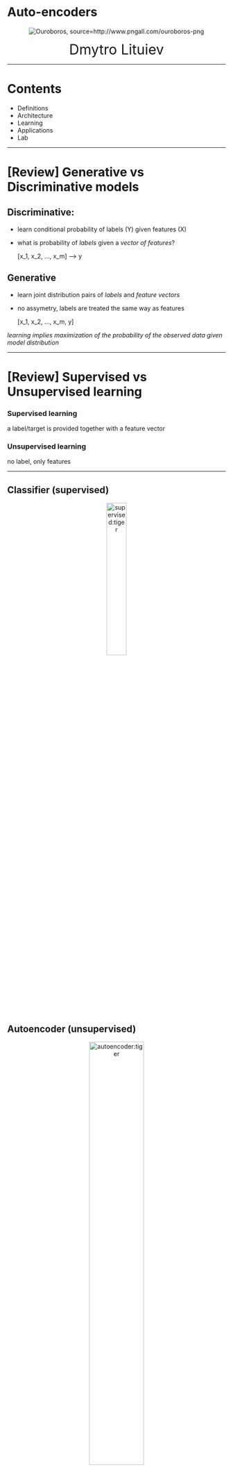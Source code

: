 # Auto-encoders

 
<p align="center">
  <img src=img/Ouroboros-Free-PNG-Image.png alt="Ouroboros, source=http://www.pngall.com/ouroboros-png"/>
</p>

<p align="center" fontsize=26>
<font size="6">
Dmytro Lituiev
</font>
</p>

---
# Contents

 + Definitions
 + Architecture
 + Learning
 + Applications
 + Lab

---
# [Review] Generative vs Discriminative models
 
## Discriminative: 
  
+ learn conditional probability of labels (Y) given features (X)
+ what is probability of _labels_ given a _vector of features_?


     [x_1, x_2, ..., x_m] --> y


## Generative

+ learn joint distribution pairs of _labels_ and _feature vectors_
+ no assymetry, labels are treated the same way as features


     [x_1, x_2, ..., x_m, y]


_learning implies maximization of the probability of the observed data given model distribution_

---

# [Review] Supervised vs Unsupervised learning

### Supervised learning
a label/target is provided together with a feature vector

### Unsupervised learning
no label, only features

---

## Classifier (supervised)
<p align="center">
  <img src=img/tiger_supervised.png alt="supervised:tiger" width="30%" height="30%"/>
</p>


## Autoencoder (unsupervised)
<p align="center">
  <img src=img/tiger_autoencoder.png alt="autoencoder:tiger" width="50%" height="50%"/>
</p>


---

# Compression

  - getting a shorter description of data
  - compression works by identifying statistical redundancy
  - i.e by learning joint distribution of features


<span style="color:red">figure: groupping of characters 
th -> 0
sh -> 1
ch -> 2
</span>

---


# Compression

## Types of compression
  - lossless compression
  - lossy compression

## Compression algorithms for multivariate continous data
  - Principal component analysis (PCA)
  - Independent component analysis (ICA)
  - Sparse coding
  - Autoenconders: linear autoencoder under mean square loss is equivalent to PCA (Goodfellow book)

---
# Lossy compression with PCA

 + represent a collection of $d$-dimensional vectors by a collection of $m$-dimensional principal components:
 `loadings * input --> scores`
 $W_{1:m} \, \mathbf{x} \rightarrow \, \mathbf{s}_{1:m}$
 `inv(loadings) * scores --> reconstruction`
 $W_{1:m, 1:m}^T \, \mathbf{s}_{1:m} \rightarrow \mathbf{\tilde{x}}$
 + so that $m<d$, thus lossy compression
 + and reconstruction error is minimal
 
   $\mathrm{MSE} = ||\mathbf{\tilde{x}} - \mathbf{x}||^2$
    
---

# Objectives of training of an auto-encoder

 + compression / dimensionality reduction
 + representation / transfer / semisupervised learning
 + data generation
 + noise reduction
 + source separation

---

# Objectives of training of an auto-encoder

 + Compression / dimensionality reduction: perform lossy compression of data, distills the number of features (if we regard latent representation as new features)
 + Representation learning: learn interdependencies between features (joint distribution) that are useful;
 + Semisupervised  [ transfer ] learning: use unlabeled [ any other ] data to improve performance of supervised models
 + Generative model: find a way to generate samples with given joint distribution
 + Noise reduction: produce a noiseless reconstruction of a noisy signal
 + source separation

---
# Semi-supervised learning

<p align="center">
  <img src=img/Erhan2010.png alt="figure from Erhan et al., 2010" width="100%" height="100%"/>
</p>

Learning weights on unlabeled data improves performance in a smaller labeled dataset (Erhan et al., 2010)

---

# Auto-encoders are generative, unsupervised models

 + require no labels
 + learn joint distribution of features
    (internal structure of the data)
 + learning joint distribution comes with compression of the data
 
---

# Architecture

<p align="center">
  <img src=img/tiger_autoencoder.png alt="autoencoder:tiger" width="80%" height="80%"/>
</p>

---

# Architecture

 + auto-encoders have two parts: encoder and decoder
   - **encoder** compresses a multi-dimensional observed data sample to a low-dimensional hidden representation of a sample
   - **decoder** unpacks / interprets / decompresses the low-dimensional hidden / latent representation into the _reconstruction_ of a sample
   
 + by learning encoding and decoding, the model learns the internal **dependencies between features** in the real-world data and thus the way to **compress** the data.

---

# Architecture

<p align="center">
  <img src=img/a_e_graph.png alt="
high dimensional observation ->
| encoder | ->
low dimensional hidden / latent representation ->
| decoder | ->
high dimensional reconstruction" width="80%" height="80%"/>
</p>

---

# Example
```python
from keras.layers import Input, Dense
from keras.models import Model

input_dim = 784
encoding_dim = 32  
# 784 / 32 floats -> compression of factor 24.5

# this is our input placeholder
input_img = Input(shape=(input_dim,))
# "encoded" is the encoded representation of the input
encoded = Dense(encoding_dim, 
		activation='relu')(input_img)
# "decoded" is the lossy reconstruction of the input
decoded = Dense(input_dim,
		activation='sigmoid')(encoded)

# this model maps an input to its reconstruction
autoencoder = Model(input_img, decoded)
autoencoder.compile(optimizer='adadelta',
		    loss='binary_crossentropy')
# ... prepare data: x_train ... 

autoencoder.fit(x_train, x_train, ...)
```
---

# Applications

 + Pre-training / Semi-supervised learning
 + noise reduction
 + generation of new patterns
   - e.g. [Stitchfix](http://multithreaded.stitchfix.com/blog/2015/09/17/deep-style/) 
 + 
 

---
# Variational Autoencoders

Autoencoders with probabilistic flavor

<p align="center">
  <img src=img/v_a_e_graph.png alt="autoencoder:tiger" width="80%" height="80%"/>
</p>

---

# [Review] Variational inference
- **goal**: find a model distribution `Q(observed)` that approximates the real-world distribution of data `P(observed)` 
- **given**: observed samples drawn from real-world distribution `P(observed)`, family of `Q(h|o)` model functions
- **general approach**: maximize marginal _model_ probability distribution of observations `Q(o)`
- **challenge**: direct optimization of marginal model PDF/PMF is intractable
- **specific approach**: minimize _variational lower bound_ on difference between the real and model PDFs/PMFs
- **specific task**: approximate an unknown *real-world* posterior probability distribution `P(hidden|observed)` of an arbitrary shape using some parametrized *model* distribution `Q(hidden|observed)`

---

# Variational Autoencoder: Optimization

- Encode an original vector into a set of vectors representing moments of PDF of $Q(z|x)$, namely mean and variance of $z$.
- Sample Gaussian noise $\epsilon$ and generate hidden states $z = \mu + \sigma \cdot \epsilon$.
- Decode the hidden states into the moments of $P(x|z)$, i.e. predicted mean and variance of observed pixels
- M


---
# Reading

Ian Goodfellow book

[OpenAI blog](
https://openai.com/blog/generative-models/#vae)

[VAE combined with GANs](http://torch.ch/blog/2015/11/13/gan.html)

---

# Research



 + Why Does Unsupervised Pre-training Help Deep Learning? Erhan et al., 2010. [Journal of Machine Learning Research 11](http://www.jmlr.org/papers/volume11/erhan10a/erhan10a.pdf)
 + 
 + Auto-encoding variational Bayes. Kingma & Welling 2013.  arXiv:1312.6114 

 + DRAW: A Recurrent Neural Network For Image Generation. Gregor et al., 2015
    https://arxiv.org/pdf/1502.04623.pdf

 + Attend, Infer, Repeat: Fast Scene Understanding with Generative Models. Ali Eslami et al., 2016

	https://arxiv.org/abs/1603.08575
 + Importance Weighted Autoencoders. Burda et al., 2015. 
 	https://arxiv.org/pdf/1509.00519.pdf
    
 + 
---

# Lab resources

+ Keras
https://blog.keras.io/building-autoencoders-in-keras.html

+ .
http://wiseodd.github.io/techblog/2016/12/03/autoencoders/

+ Convolutional Autoencoders in Tensorflow
https://pgaleone.eu/neural-networks/deep-learning/2016/12/13/convolutional-autoencoders-in-tensorflow/

+ Gumbel Max trick VAE [tf]
http://blog.evjang.com/2016/11/tutorial-categorical-variational.html